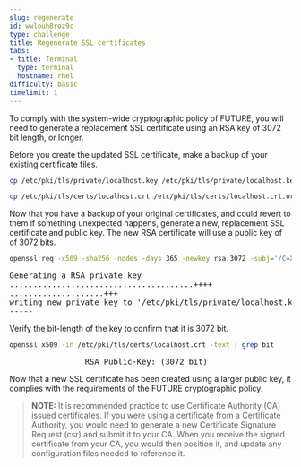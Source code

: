 ```yaml
---
slug: regenerate
id: wwlouh8roz9c
type: challenge
title: Regenerate SSL certificates
tabs:
- title: Terminal
  type: terminal
  hostname: rhel
difficulty: basic
timelimit: 1
---
```

To comply with the system-wide cryptographic policy of FUTURE, you will need
to generate a replacement SSL certificate using an RSA key of 3072 bit length,
or longer.

Before you create the updated SSL certificate, make a backup of your existing
certificate files.

```bash
cp /etc/pki/tls/private/localhost.key /etc/pki/tls/private/localhost.key.orig
```

```bash
cp /etc/pki/tls/certs/localhost.crt /etc/pki/tls/certs/localhost.crt.orig
```

Now that you have a backup of your original certificates, and could revert to
them if something unexpected happens, generate a new, replacement SSL
certificate and public key.  The new RSA certificate will use a public key
of of 3072 bits.

```bash
openssl req -x509 -sha256 -nodes -days 365 -newkey rsa:3072 -subj='/C=XX/O=Default' -keyout /etc/pki/tls/private/localhost.key -out /etc/pki/tls/certs/localhost.crt
```

<pre class="file">
Generating a RSA private key
.......................................++++
....................+++
writing new private key to '/etc/pki/tls/private/localhost.key'
-----
</pre>

Verify the bit-length of the key to confirm that it is 3072 bit.

```bash
openssl x509 -in /etc/pki/tls/certs/localhost.crt -text | grep bit
```

<pre class="file">
                RSA Public-Key: (3072 bit)
</pre>

Now that a new SSL certificate has been created using a larger public key,
it complies with the requirements of the  FUTURE cryptographic policy.

> **NOTE:** It is recommended practice to use Certificate Authority (CA) issued
certificates.  If you were using a certificate from a Certificate Authority,
you would need to generate a new Certificate Signature Request (csr) and
submit it to your CA.  When you receive the signed certificate from your CA,
you would then position it, and update any configuration files needed to
reference it.
